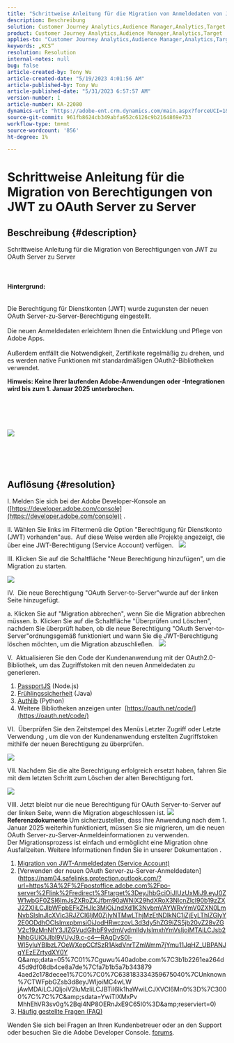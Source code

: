```yaml
---
title: "Schrittweise Anleitung für die Migration von Anmeldedaten von JWT zu OAuth Server zu Server"
description: Beschreibung
solution: Customer Journey Analytics,Audience Manager,Analytics,Target
product: Customer Journey Analytics,Audience Manager,Analytics,Target
applies-to: "Customer Journey Analytics,Audience Manager,Analytics,Target"
keywords: „KCS“
resolution: Resolution
internal-notes: null
bug: false
article-created-by: Tony Wu
article-created-date: "5/19/2023 4:01:56 AM"
article-published-by: Tony Wu
article-published-date: "5/31/2023 6:57:57 AM"
version-number: 1
article-number: KA-22080
dynamics-url: "https://adobe-ent.crm.dynamics.com/main.aspx?forceUCI=1&pagetype=entityrecord&etn=knowledgearticle&id=f8f4d0e1-f9f5-ed11-8848-6045bd006704"
source-git-commit: 961fb8624cb349abfa952c6126c9b2164869e733
workflow-type: tm+mt
source-wordcount: '856'
ht-degree: 1%

---
```


# Schrittweise Anleitung für die Migration von Berechtigungen von JWT zu OAuth Server zu Server

## Beschreibung {#description}

Schrittweise Anleitung für die Migration von Berechtigungen von JWT zu OAuth Server zu Server<br><br> <br><br><b>Hintergrund:</b>
<br> <br><br>Die Berechtigung für Dienstkonten (JWT) wurde zugunsten der neuen OAuth Server-zu-Server-Berechtigung eingestellt.<br><br>Die neuen Anmeldedaten erleichtern Ihnen die Entwicklung und Pflege von Adobe Apps.<br><br>Außerdem entfällt die Notwendigkeit, Zertifikate regelmäßig zu drehen, und es werden native Funktionen mit standardmäßigen OAuth2-Bibliotheken verwendet. 

<b>Hinweis: Keine Ihrer laufenden Adobe-Anwendungen oder -Integrationen wird bis zum 1. Januar 2025 unterbrochen.</b><br><br> <br><br> <br><br><b>![](assets/___b62401c0-02f6-ed11-8848-6045bd006e5a___.png)</b><br><br> <br><br> 

## Auflösung {#resolution}


I. Melden Sie sich bei der Adobe Developer-Konsole an ([https://developer.adobe.com/console](https://developer.adobe.com/console)) .

II. Wählen Sie links im Filtermenü die Option &quot;Berechtigung für Dienstkonto (JWT) vorhanden&quot;aus.
 Auf diese Weise werden alle Projekte angezeigt, die über eine JWT-Berechtigung (Service Account) verfügen.
 
![](assets/cd2bbdf1-fbf5-ed11-8848-6045bd006704.png)

III. Klicken Sie auf die Schaltfläche &quot;Neue Berechtigung hinzufügen&quot;, um die Migration zu starten.

![](assets/0b40853d-faf5-ed11-8848-6045bd006704.png)

IV.  Die neue Berechtigung &quot;OAuth Server-to-Server&quot;wurde auf der linken Seite hinzugefügt.

a. Klicken Sie auf &quot;Migration abbrechen&quot;, wenn Sie die Migration abbrechen müssen.
b. Klicken Sie auf die Schaltfläche &quot;Überprüfen und Löschen&quot;, nachdem Sie überprüft haben, ob die neue Berechtigung &quot;OAuth Server-to-Server&quot;ordnungsgemäß funktioniert und wann Sie die JWT-Berechtigung löschen möchten, um die Migration abzuschließen.
 
![](assets/0c40853d-faf5-ed11-8848-6045bd006704.png)

V.  Aktualisieren Sie den Code der Kundenanwendung mit der OAuth2.0-Bibliothek, um das Zugriffstoken mit den neuen Anmeldedaten zu generieren.

1. [PassportJS](https://github.com/jaredhanson/passport) (Node.js)
2. [Frühlingssicherheit](https://spring.io/projects/spring-security) (Java)
3. [Authlib](https://github.com/lepture/authlib) (Python)
4. Weitere Bibliotheken anzeigen unter  [https://oauth.net/code/](https://oauth.net/code/)


VI.  Überprüfen Sie den Zeitstempel des Menüs Letzter Zugriff oder Letzte Verwendung , um die von der Kundenanwendung erstellten Zugriffstoken mithilfe der neuen Berechtigung zu überprüfen.

![](assets/ec2fbb7e-faf5-ed11-8848-6045bd006704.png)

VII. Nachdem Sie die alte Berechtigung erfolgreich ersetzt haben, fahren Sie mit dem letzten Schritt zum Löschen der alten Berechtigung fort.

![](assets/ee2fbb7e-faf5-ed11-8848-6045bd006704.png)

VIII. Jetzt bleibt nur die neue Berechtigung für OAuth Server-to-Server auf der linken Seite, wenn die Migration abgeschlossen ist.
![](assets/8af9839f-fff5-ed11-8848-6045bd006e5a.png)
 
 
<b>Referenzdokumente</b>
Um sicherzustellen, dass Ihre Anwendung nach dem 1. Januar 2025 weiterhin funktioniert, müssen Sie sie migrieren, um die neuen OAuth Server-zu-Server-Anmeldeinformationen zu verwenden.<br>Der Migrationsprozess ist einfach und ermöglicht eine Migration ohne Ausfallzeiten. Weitere Informationen finden Sie in unserer Dokumentation . 
1. [Migration von JWT-Anmeldedaten (Service Account)](https://nam04.safelinks.protection.outlook.com/?url=https%3A%2F%2Fpostoffice.adobe.com%2Fpo-server%2Flink%2Fredirect%3Ftarget%3DeyJhbGciOiJIUzUxMiJ9.eyJ0ZW1wbGF0ZSI6ImJsZXRoZXJfbm90aWNlX29hdXRoX3NlcnZlcl90b19zZXJ2ZXIiLCJlbWFpbEFkZHJlc3MiOiJndXd1K3NvbmVAYWRvYmV0ZXN0LmNvbSIsInJlcXVlc3RJZCI6IjM0ZjIyNTMwLThjMzEtNDlkNC1iZjEyLThlZGIyY2E0ODdhOCIsImxpbmsiOiJodHRwczovL3d3dy5hZG9iZS5jb20vZ28vZGV2c19zMnNfbWlncmF0aW9uX2d1aWRlIiwibGFiZWwiOiI5IiwibG9jYWxlIjoiZW5fVVMifQ.Pr8LjAW5wq_tEqCQLs4Y2fwJSTW_Z2FH0CIVInolEKvySfPDiF7vl8Hg4S9ne_V6a74oLfCVzc99EE9K4XUoBQ&amp;amp;data=05%7C01%7Cguwu%40adobe.com%7C3b1b2261ea264d45d9df08db4ce8a7de%7Cfa7b1b5a7b34438794aed2c178decee1%7C0%7C0%7C638188334359675040%7CUnknown%7CTWFpbGZsb3d8eyJWIjoiMC4wLjAwMDAiLCJQIjoiV2luMzIiLCJBTiI6Ik1haWwiLCJXVCI6Mn0%3D%7C3000%7C%7C%7C&amp;amp;sdata=dd8x%2FoDHh0QUi3xboxa78uA54JXEaVq5qYkP8zkvymk%3D&amp;amp;reserved=0)
2. [Verwenden der neuen OAuth Server-zu-Server-Anmeldedaten](https://nam04.safelinks.protection.outlook.com/?url=https%3A%2F%2Fpostoffice.adobe.com%2Fpo-server%2Flink%2Fredirect%3Ftarget%3DeyJhbGciOiJIUzUxMiJ9.eyJ0ZW1wbGF0ZSI6ImJsZXRoZXJfbm90aWNlX29hdXRoX3NlcnZlcl90b19zZXJ2ZXIiLCJlbWFpbEFkZHJlc3MiOiJndXd1K3NvbmVAYWRvYmV0ZXN0LmNvbSIsInJlcXVlc3RJZCI6IjM0ZjIyNTMwLThjMzEtNDlkNC1iZjEyLThlZGIyY2E0ODdhOCIsImxpbmsiOiJodHRwczovL3d3dy5hZG9iZS5jb20vZ28vZGV2c19zMnNfY3JlZGVudGlhbF9vdmVydmlldyIsImxhYmVsIjoiMTAiLCJsb2NhbGUiOiJlbl9VUyJ9.c-c4—RAgDvS0l-WI5yIuYBIbzL7OeWXepCCfSzR1AkdVnrTZmWmm7jYmu11JqHZ_UBPANJqYEzEZrtydXY0Y Q&amp;amp;data=05%7C01%7Cguwu%40adobe.com%7C3b1b2261ea264d45d9df08db4ce8a7de%7Cfa7b1b5a7b343879 4aed2c178decee1%7C0%7C0%7C638183334359675040%7CUnknown%7CTWFpbGZsb3d8eyJWIjoiMC4wLW jAwMDAiLCJQIjoiV2luMzIiLCJBTiI6Ik1haWwiLCJXVCI6Mn0%3D%7C3000%7C%7C%7C&amp;amp;sdata=YwiTIXMxPv MhhEhVR3sv0g%2Bqi4NP8OERnJxE9C65I0%3D&amp;amp;reserviert=0)
3. [ Häufig gestellte Fragen (FAQ) ](https://nam04.safelinks.protection.outlook.com/?url=https%3A%2F%2Fpostoffice.adobe.com%2Fpo-server%2Flink%2Fredirect%3Ftarget%3DeyJhbGciOiJIUzUxMiJ9.eyJ0ZW1wbGF0ZSI6ImJsZXRoZXJfbm90aWNlX29hdXRoX3NlcnZlcl90b19zZXJ2ZXIiLCJlbWFpbEFkZHJlc3MiOiJndXd1K3NvbmVAYWRvYmV0ZXN0LmNvbSIsInJlcXVlc3RJZCI6IjM0ZjIyNTMwLThjMzEtNDlkNC1iZjEyLThlZGIyY2E0ODdhOCIsImxpbmsiOiJodHRwczovL3d3dy5hZG9iZS5jb20vZ28vZGV2c19zMnNfbWlncmF0aW9uX2d1aWRlX2ZhcSIsImxhYmVsIjoiMTEiLCJsb2NhbGUiOiJlbl9VUyJ9.8IlQUL_WbLKsMUDG4VHvqnwqI0l6TzEXSN0I_R_dXCswvDQpusEgm5LstaLYWzPy0crhk_ShRbmjZvMVS5t1Mg&amp;amp;data=05%7C01%7Cguwu%40adobe.com%7C3b1b2261ea264d45d9df08db4ce8a7de%7Cfa7b1b5a7b34438794aed2c178decee1%7C0%7C0%7C638188334359675040%7CUnknown%7CTWFpbGZsb3d8eyJWIjoiMC4wLjAwMDAiLCJQIjoiV2luMzIiLCJBTiI6Ik1haWwiLCJXVCI6Mn0%3D%7C3000%7C%7C%7C&amp;amp;sdata=n4WBY0gemPujdOZRaTMICsePuQJsuh9STbkgEsvyai8%3D&amp;amp;reserved=0)


Wenden Sie sich bei Fragen an Ihren Kundenbetreuer oder an den Support oder besuchen Sie die Adobe Developer Console. [forums](https://nam04.safelinks.protection.outlook.com/?url=https%3A%2F%2Fpostoffice.adobe.com%2Fpo-server%2Flink%2Fredirect%3Ftarget%3DeyJhbGciOiJIUzUxMiJ9.eyJ0ZW1wbGF0ZSI6ImJsZXRoZXJfbm90aWNlX29hdXRoX3NlcnZlcl90b19zZXJ2ZXIiLCJlbWFpbEFkZHJlc3MiOiJndXd1K3NvbmVAYWRvYmV0ZXN0LmNvbSIsInJlcXVlc3RJZCI6IjM0ZjIyNTMwLThjMzEtNDlkNC1iZjEyLThlZGIyY2E0ODdhOCIsImxpbmsiOiJodHRwczovL2V4cGVyaWVuY2VsZWFndWVjb21tdW5pdGllcy5hZG9iZS5jb20vdDUvYWRvYmUtZGV2ZWxvcGVyLWNvbnNvbGUvY3QtcC9hZG9iZS1pby1jb25zb2xlIiwibGFiZWwiOiIxMiIsImxvY2FsZSI6ImVuX1VTIn0.P8FY77-eRzVSjnf09no_Hn5owFmpREoMVLK5OSTU6WWBApUGuQH0fokMAu1R0L-uTQlCovlnIGYD7NRoqMFD8g&amp;amp;data=05%7C01%7Cguwu%40adobe.com%7C3b1b2261ea264d45d9df08db4ce8a7de%7Cfa7b1b5a7b34438794aed2c178decee1%7C0%7C0%7C638188334359675040%7CUnknown%7CTWFpbGZsb3d8eyJWIjoiMC4wLjAwMDAiLCJQIjoiV2luMzIiLCJBTiI6Ik1haWwiLCJXVCI6Mn0%3D%7C3000%7C%7C%7C&amp;amp;sdata=%2FhbICP9PCZsfsNDrBYaGlEb%2FREbBJMjNZeWPzoOPJsk%3D&amp;amp;reserved=0).
